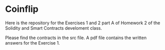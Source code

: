 # Coinflip

Here is the repository for the Exercises 1 and 2 part A of Homework 2 of the Solidity and Smart Contracts develoment class.

Please find the contracts in the src file. A pdf file contains the written answers for the Exercise 1.

